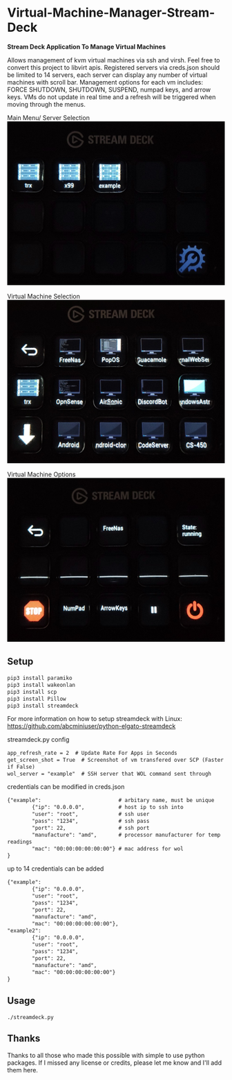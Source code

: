 # Virtual-Machine-Manager-Stream-Deck
**Stream Deck Application To Manage Virtual Machines**

Allows management of kvm virtual machines via ssh and virsh.  Feel free to convert this project to libvirt apis.  Registered servers via creds.json should be limited to 14 servers, each server can display any number of virtual machines with scroll bar.  Management options for each vm includes: FORCE SHUTDOWN, SHUTDOWN, SUSPEND, numpad keys, and arrow keys.  VMs do not update in real time and a refresh will be triggered when moving through the menus.

Main Menu/ Server Selection
![Pic](ReadMePictures/20210410_183652.jpg?raw=true "Title")

Virtual Machine Selection
![Pic](ReadMePictures/20210410_183438.jpg?raw=true "Title")

Virtual Machine Options
![Pic](ReadMePictures/20210410_183707.jpg?raw=true "Title")

## Setup

```
pip3 install paramiko
pip3 install wakeonlan
pip3 install scp
pip3 install Pillow
pip3 install streamdeck
```
For more information on how to setup streamdeck with Linux: https://github.com/abcminiuser/python-elgato-streamdeck

streamdeck.py config
```
app_refresh_rate = 2  # Update Rate For Apps in Seconds
get_screen_shot = True  # Screenshot of vm transfered over SCP (Faster if False)
wol_server = "example"  # SSH server that WOL command sent through
```

credentials can be modified in creds.json
```
{"example":                         # arbitary name, must be unique
        {"ip": "0.0.0.0",           # host ip to ssh into
        "user": "root",             # ssh user
        "pass": "1234",             # ssh pass
        "port": 22,                 # ssh port
        "manufacture": "amd",       # processor manufacturer for temp readings
        "mac": "00:00:00:00:00:00"} # mac address for wol
}
```

up to 14 credentials can be added
```
{"example":                      
        {"ip": "0.0.0.0",        
        "user": "root",           
        "pass": "1234",           
        "port": 22,                 
        "manufacture": "amd",       
        "mac": "00:00:00:00:00:00"},
"example2":                         
        {"ip": "0.0.0.0",           
        "user": "root",             
        "pass": "1234",             
        "port": 22,                 
        "manufacture": "amd",       
        "mac": "00:00:00:00:00:00"}
}
```

## Usage

```
./streamdeck.py
```

## Thanks

Thanks to all those who made this possible with simple to use python packages.  If I missed any license or credits, please let me know and I'll add them here.
